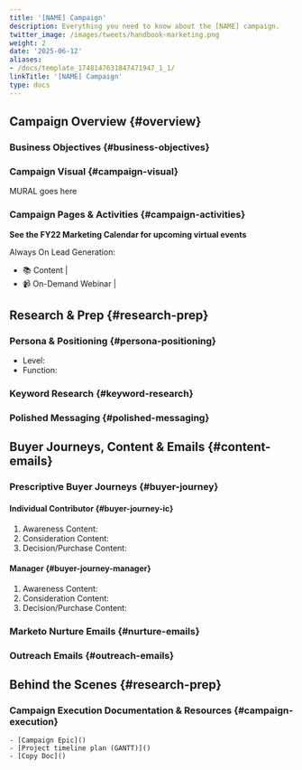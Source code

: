 ```yaml
---
title: '[NAME] Campaign'
description: Everything you need to know about the [NAME] campaign.
twitter_image: /images/tweets/handbook-marketing.png
weight: 2
date: '2025-06-12'
aliases:
- /docs/template_1748147631847471947_1_1/
linkTitle: '[NAME] Campaign'
type: docs
---
```


## Campaign Overview {#overview}

### Business Objectives {#business-objectives}

### Campaign Visual {#campaign-visual}

MURAL goes here

### Campaign Pages & Activities {#campaign-activities}

<!-- DO NOT CHANGE THIS ANCHOR -->

**See the FY22 Marketing Calendar for upcoming virtual events**

Always On Lead Generation:

- :books: Content |
- :video_camera: On-Demand Webinar |

## Research & Prep {#research-prep}

### Persona & Positioning {#persona-positioning}

<!-- DO NOT CHANGE THIS ANCHOR -->

- Level:
- Function:

### Keyword Research {#keyword-research}

<!-- DO NOT CHANGE THIS ANCHOR -->

### Polished Messaging {#polished-messaging}

<!-- DO NOT CHANGE THIS ANCHOR -->

## Buyer Journeys, Content & Emails {#content-emails}

### Prescriptive Buyer Journeys {#buyer-journey}

<!-- DO NOT CHANGE THIS ANCHOR -->

#### Individual Contributor {#buyer-journey-ic}

<!-- DO NOT CHANGE THIS ANCHOR -->

1. Awareness Content:
1. Consideration Content:
1. Decision/Purchase Content:

#### Manager {#buyer-journey-manager}

<!-- DO NOT CHANGE THIS ANCHOR -->

1. Awareness Content:
1. Consideration Content:
1. Decision/Purchase Content:

### Marketo Nurture Emails {#nurture-emails}

<!-- DO NOT CHANGE THIS ANCHOR -->

### Outreach Emails {#outreach-emails}

<!-- DO NOT CHANGE THIS ANCHOR -->

## Behind the Scenes {#research-prep}

### Campaign Execution Documentation & Resources {#campaign-execution}

<!-- DO NOT CHANGE THIS ANCHOR -->

```text
- [Campaign Epic]()
- [Project timeline plan (GANTT)]()
- [Copy Doc]()
```

